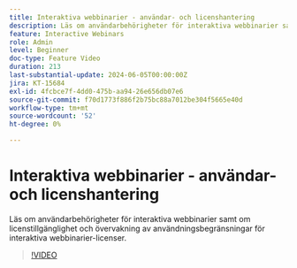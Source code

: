 ```yaml
---
title: Interaktiva webbinarier - användar- och licenshantering
description: Läs om användarbehörigheter för interaktiva webbinarier samt om licenstillgänglighet och övervakning av användningsbegränsningar för interaktiva webbinarier-licenser.
feature: Interactive Webinars
role: Admin
level: Beginner
doc-type: Feature Video
duration: 213
last-substantial-update: 2024-06-05T00:00:00Z
jira: KT-15684
exl-id: 4fcbce7f-4dd0-475b-aa94-26e656db07e6
source-git-commit: f70d1773f886f2b75bc88a7012be304f5665e40d
workflow-type: tm+mt
source-wordcount: '52'
ht-degree: 0%

---
```


# Interaktiva webbinarier - användar- och licenshantering

Läs om användarbehörigheter för interaktiva webbinarier samt om licenstillgänglighet och övervakning av användningsbegränsningar för interaktiva webbinarier-licenser.

>[!VIDEO](https://video.tv.adobe.com/v/3446120/?learn=on&captions=swe)
